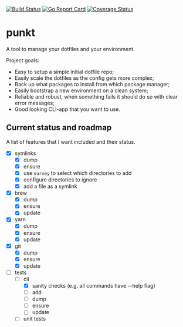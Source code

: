 [![Build Status](https://travis-ci.org/mbark/punkt.svg?branch=master)](https://travis-ci.org/mbark/punkt) [![Go Report Card](https://goreportcard.com/badge/mbark/punkt)](https://goreportcard.com/report/mbark/punkt) [![Coverage Status](https://coveralls.io/repos/github/mbark/punkt/badge.svg?branch=master)](https://coveralls.io/github/mbark/punkt?branch=master)

# punkt
A tool to manage your dotfiles and your environment.

Project goals:
- Easy to setup a simple initial dotfile repo;
- Easily scale the dotfiles as the config gets more complex;
- Back up what packages to install from which package manager;
- Easily bootstrap a new environment on a clean system;
- Reliable and robust, when something fails it should do so with clear error messages;
- Good looking CLI-app that you want to use.

## Current status and roadmap
A list of features that I want included and their status. 

- [x] symlinks
  - [x] dump
  - [x] ensure
  - [x] use `survey` to select which directories to add
  - [x] configure directories to ignore
  - [x] add a file as a symlink
- [x] brew
  - [x] dump
  - [x] ensure
  - [x] update
- [x] yarn
  - [x] dump
  - [x] ensure
  - [x] update
- [x] git
  - [x] dump
  - [x] ensure
  - [x] update
- [ ] tests
  - [ ] cli
    - [x] sanity checks (e.g. all commands have --help flag)
    - [ ] add
    - [ ] dump
    - [ ] ensure
    - [ ] update
  - [ ] unit tests
